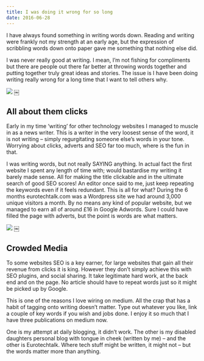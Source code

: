 ```yaml
---
title: I was doing it wrong for so long
date: 2016-06-28
---
```


I have always found something in writing words down. Reading and writing were frankly not my strength at an early age, but the expression of scribbling words down onto paper gave me something that nothing else did.

I was never really good at writing. I mean, I’m not fishing for compliments but there are people out there far better at throwing words together and putting together truly great ideas and stories. The issue is I have been doing writing really wrong for a long time that I want to tell others why.

![][image-1]
￼
## All about them clicks
Early in my time ‘writing’ for other technology websites I managed to muscle in as a news writer. This is a writer in the very loosest sense of the word, it is not writing – simply regurgitating someone else’s words in your tone. Worrying about clicks, adverts and SEO far too much, where is the fun in that.

I was writing words, but not really SAYING anything. In actual fact the first website I spent any length of time with; would bastardise my writing it barely made sense. All for making the title clickable and in the ultimate search of good SEO scores! An editor once said to me, just keep repeating the keywords even if it feels redundant.
This is all for what? During the 6 months eurotechtalk.com was a Wordpress site we had around 3,000 unique visitors a month. By no means any kind of popular website, but we managed to earn all of around £16 in Google Adwords. Sure I could have filled the page with adverts, but the point is words are what matters.

![][image-2]
￼
## Crowded Media
To some websites SEO is a key earner, for large websites that gain all their revenue from clicks it is king. However they don’t simply achieve this with SEO plugins, and social sharing. It take legitimate hard work, at the back end and on the page. No article should have to repeat words just so it might be picked up by Google.

This is one of the reasons I love wiring on medium. All the crap that has a habit of tagging onto writing doesn’t matter. Type out whatever you like, link a couple of key words if you wish and jobs done. I enjoy it so much that I have three publications on medium now.

One is my attempt at daily blogging, it didn’t work. The other is my disabled daughters personal blog with tongue in cheek (written by me) – and the other is Eurotechtalk. Where tech stuff might be written, it might not – but the words matter more than anything.

[image-1]:	https://cdn-images-1.medium.com/max/800/1*B8GSKfXOAbbMAP1A-fH8yg.jpeg
[image-2]:	https://cdn-images-1.medium.com/max/800/1*p-M6vSNvNwTAwDDhY0V0OQ.jpeg